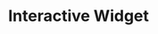 ---
title : "Interactive Widget"
description: "Brings interactivity to your live stream using our Real Time Widget API. Discover endless possibilities of interactive widgets beyond likes and comments."
layout: "interactive-widget"
---